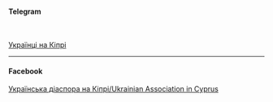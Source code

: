 #### Telegram
</br>

[Українці на Кіпрі](https://t.me/uacyprus)



***

#### Facebook



[Українська діаспора на Кіпрі/Ukrainian Association in Cyprus](https://www.facebook.com/groups/UkrainianSocietyInCyprus/?ref=share)